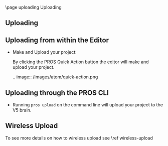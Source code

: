 \page uploading Uploading

## Uploading

## Uploading from within the Editor

- Make and Upload your project:

  By clicking the PROS Quick Action button the editor will
  make and upload your project.

  .. image:: /images/atom/quick-action.png

## Uploading through the PROS CLI

- Running ``pros upload`` on the command line will upload your
   project to the V5 brain.

## Wireless Upload

To see more details on how to wireless upload see \ref wireless-upload
